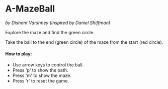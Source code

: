 # A-MazeBall

*by Dishant Varshney (Inspired by Daniel Shiffman)*

Explore the maze and find the green circle.

Take the ball to the end (green circle) of the maze from the start (red circle).

#### How to play:
* Use arrow keys to control the ball.
* Press 'p' to show the path.
* Press 'm' to show the maze.
* Press 'r' to reset the game.
